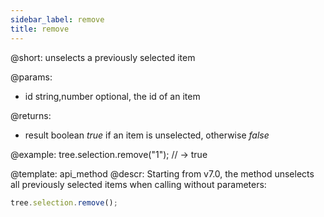```yaml
---
sidebar_label: remove
title: remove
---          
```


@short:
	unselects a previously selected item

@params:
- id		string,number		optional, the id of an item

@returns:
- result		boolean			<i>true</i> if an item is unselected, otherwise <i>false</i>

@example:
tree.selection.remove("1"); // -> true



@template:	api_method
@descr:
Starting from v7.0, the method unselects all previously selected items when calling without parameters:

~~~js
tree.selection.remove();
~~~

